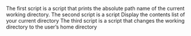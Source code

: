 The first script is  a script that prints the absolute path name of the current working directory.
The second script is a script Display the contents list of your current directory
The third script is  a script that changes the working directory to the user’s home directory
